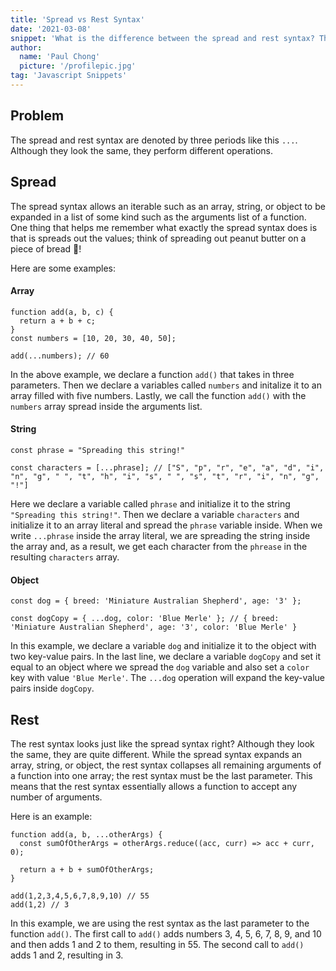 ```yaml
---
title: 'Spread vs Rest Syntax'
date: '2021-03-08'
snippet: 'What is the difference between the spread and rest syntax? They look exactly the same (...) but they perform very different operations. Read more to find out!'
author:
  name: 'Paul Chong'
  picture: '/profilepic.jpg'
tag: 'Javascript Snippets'
---
```


## Problem

The spread and rest syntax are denoted by three periods like this `...`. Although they look the same, they perform different operations.

## Spread

The spread syntax allows an iterable such as an array, string, or object to be expanded in a list of some kind such as the arguments list of a function. One thing that helps me remember what exactly the spread syntax does is that is spreads out the values; think of spreading out peanut butter on a piece of bread 🍞!

Here are some examples:

#### Array

```
function add(a, b, c) {
  return a + b + c;
}
const numbers = [10, 20, 30, 40, 50];

add(...numbers); // 60
```

In the above example, we declare a function `add()` that takes in three parameters. Then we declare a variables called `numbers` and initalize it to an array filled with five numbers. Lastly, we call the function `add()` with the `numbers` array spread inside the arguments list.

#### String

```
const phrase = "Spreading this string!"

const characters = [...phrase]; // ["S", "p", "r", "e", "a", "d", "i", "n", "g", " ", "t", "h", "i", "s", " ", "s", "t", "r", "i", "n", "g", "!"]
```

Here we declare a variable called `phrase` and initialize it to the string `"Spreading this string!"`. Then we declare a variable `characters` and initialize it to an array literal and spread the `phrase` variable inside. When we write `...phrase` inside the array literal, we are spreading the string inside the array and, as a result, we get each character from the `phrease` in the resulting `characters` array.

#### Object

```
const dog = { breed: 'Miniature Australian Shepherd', age: '3' };

const dogCopy = { ...dog, color: 'Blue Merle' }; // { breed: 'Miniature Australian Shepherd', age: '3', color: 'Blue Merle' }
```

In this example, we declare a variable `dog` and initialize it to the object with two key-value pairs. In the last line, we declare a variable `dogCopy` and set it equal to an object where we spread the `dog` variable and also set a `color` key with value `'Blue Merle'`. The `...dog` operation will expand the key-value pairs inside `dogCopy`.

## Rest

The rest syntax looks just like the spread syntax right? Although they look the same, they are quite different. While the spread syntax expands an array, string, or object, the rest syntax collapses all remaining arguments of a function into one array; the rest syntax must be the last parameter. This means that the rest syntax essentially allows a function to accept any number of arguments.

Here is an example:

```
function add(a, b, ...otherArgs) {
  const sumOfOtherArgs = otherArgs.reduce((acc, curr) => acc + curr, 0);

  return a + b + sumOfOtherArgs;
}

add(1,2,3,4,5,6,7,8,9,10) // 55
add(1,2) // 3
```

In this example, we are using the rest syntax as the last parameter to the function `add()`. The first call to `add()` adds numbers 3, 4, 5, 6, 7, 8, 9, and 10 and then adds 1 and 2 to them, resulting in 55. The second call to `add()` adds 1 and 2, resulting in 3.
